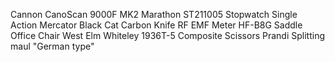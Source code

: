 Cannon CanoScan 9000F MK2
Marathon ST211005 Stopwatch Single Action
Mercator Black Cat Carbon Knife
RF EMF Meter HF-B8G
Saddle Office Chair West Elm
Whiteley 1936T-5 Composite Scissors
Prandi Splitting maul "German type"
